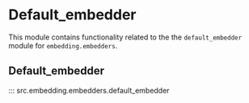 # Default_embedder

This module contains functionality related to the the `default_embedder` module for `embedding.embedders`.

## Default_embedder

::: src.embedding.embedders.default_embedder
